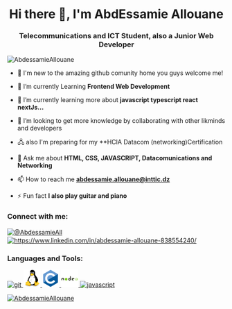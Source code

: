 <h1 align="center">Hi there 👋, I'm AbdEssamie Allouane</h1>
<h3 align="center">Telecommunications and ICT Student, also a Junior Web Developer</h3>

<p align="left"> <img src="https://komarev.com/ghpvc/?username=AbdessamieAllouane&label=Profile%20views&color=0e75b6&style=flat" alt="AbdessamieAllouane" /> </p>



- 👋 I'm new to the amazing github comunity home you guys welcome me!

- 🔭 I’m currently Learning  **Frontend Web Development**

- 🌱 I’m currently learning more about **javascript typescript react nextJs...**

- 👯 I’m looking to get more knowledge by collaborating with other likminds and developers 

- 🖧 also I'm preparing for my **HCIA Datacom (networking)Certification 

- 💬 Ask me about **HTML, CSS, JAVASCRIPT, Datacomunications and Networking**

- 📫 How to reach me **abdessamie.allouane@inttic.dz**

- ⚡ Fun fact **I also play guitar and piano**

<h3 align="left">Connect with me:</h3>
<p align="left">
<a href="https://twitter.com/@AbdessamieAll" target="_blank"><img align="center" src="https://raw.githubusercontent.com/rahuldkjain/github-profile-readme-generator/master/src/images/icons/Social/twitter.svg" alt="@AbdessamieAll" height="30" width="40" /></a>
<a href="https://www.linkedin.com/in/abdessamie-allouane-838554240/" target="_blank"><img align="center" src="https://raw.githubusercontent.com/rahuldkjain/github-profile-readme-generator/master/src/images/icons/Social/linked-in-alt.svg" alt="https://www.linkedin.com/in/abdessamie-allouane-838554240/" height="30" width="40" /></a>
</p>
<h3 align="left">Languages and Tools:</h3>
<p align="left">
  <a href="https://git-scm.com/" target="_blank" rel="noreferrer"> <img src="https://www.vectorlogo.zone/logos/git-scm/git-scm-icon.svg" alt="git" width="40" height="40"/> </a>
  <a href="https://www.linux.org/" target="_blank" rel="noreferrer"> <img src="https://raw.githubusercontent.com/devicons/devicon/master/icons/linux/linux-original.svg" alt="linux" width="40" height="40"/> </a>
  <a href="https://www.cprogramming.com/" target="_blank" rel="noreferrer"> <img src="https://raw.githubusercontent.com/devicons/devicon/master/icons/c/c-original.svg" alt="c" width="40" height="40"/> </a>
  <a href="https://nodejs.org" target="_blank" rel="noreferrer"> <img src="https://raw.githubusercontent.com/devicons/devicon/master/icons/nodejs/nodejs-original-wordmark.svg" alt="nodejs" width="40" height="40"/> </a>
  <a href="https://www.javascript.com/" target="_blank" rel="noreferrer"> <img src="https://raw.githubusercontent.com/devicons/devicon/master/icons/js/js-original-wordmark.svg" alt="javascript" width="40" height="40"/> </a>
</p>






<p align="left"> <a href="https://github.com/ryo-ma/github-profile-trophy"><img src="https://github-profile-trophy.vercel.app/?username=AbdessamieAllouane" alt="AbdessamieAllouane" /></a> </p>
